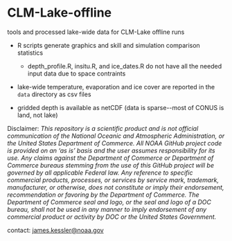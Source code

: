 # CLM-Lake-offline
tools and processed lake-wide data for CLM-Lake offline runs 

- R scripts generate graphics and skill and simulation comparison statistics
    - depth_profile.R, insitu.R, and ice_dates.R do not have all the needed input data due to space contraints

- lake-wide temperature, evaporation and ice cover are reported in the `data` directory as csv files

- gridded depth is available as netCDF (data is sparse--most of CONUS is land, not lake)



Disclaimer:
_This repository is a scientific product and is not official communication of the National Oceanic and
Atmospheric Administration, or the United States Department of Commerce. All NOAA GitHub project code is
provided on an ‘as is’ basis and the user assumes responsibility for its use. Any claims against the Department of
Commerce or Department of Commerce bureaus stemming from the use of this GitHub project will be governed
by all applicable Federal law. Any reference to specific commercial products, processes, or services by service
mark, trademark, manufacturer, or otherwise, does not constitute or imply their endorsement, recommendation or
favoring by the Department of Commerce. The Department of Commerce seal and logo, or the seal and logo of a
DOC bureau, shall not be used in any manner to imply endorsement of any commercial product or activity by
DOC or the United States Government._


contact: james.kessler@noaa.gov
